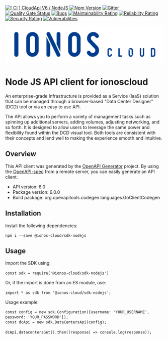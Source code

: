[![[ CI ] CloudApi V6 / NodeJS](https://github.com/ionos-cloud/sdk-resources/actions/workflows/ci-cloudapi-v6-node.yml/badge.svg)](https://github.com/ionos-cloud/sdk-resources/actions/workflows/ci-cloudapi-v6-node.yml)
[![Npm Version](https://img.shields.io/node/v/@ionos-cloud/sdk-nodejs)](https://www.npmjs.com/package/@ionos-cloud/sdk-nodejs) 
[![Gitter](https://badges.gitter.im/ionos-cloud/sdk-general.png)](https://gitter.im/ionos-cloud/sdk-general)
[![Quality Gate Status](https://sonarcloud.io/api/project_badges/measure?project=sdk-nodejs&metric=alert_status)](https://sonarcloud.io/dashboard?id=sdk-nodejs)
[![Bugs](https://sonarcloud.io/api/project_badges/measure?project=sdk-nodejs&metric=bugs)](https://sonarcloud.io/dashboard?id=sdk-nodejs)
[![Maintainability Rating](https://sonarcloud.io/api/project_badges/measure?project=sdk-nodejs&metric=sqale_rating)](https://sonarcloud.io/dashboard?id=sdk-nodejs)
[![Reliability Rating](https://sonarcloud.io/api/project_badges/measure?project=sdk-nodejs&metric=reliability_rating)](https://sonarcloud.io/dashboard?id=sdk-nodejs)
[![Security Rating](https://sonarcloud.io/api/project_badges/measure?project=sdk-nodejs&metric=security_rating)](https://sonarcloud.io/dashboard?id=sdk-nodejs)
[![Vulnerabilities](https://sonarcloud.io/api/project_badges/measure?project=sdk-nodejs&metric=vulnerabilities)](https://sonarcloud.io/dashboard?id=sdk-nodejs)

![Alt text](.github/IONOS.CLOUD.BLU.svg?raw=true "Title")

# Node JS API client for ionoscloud

An enterprise-grade Infrastructure is provided as a Service (IaaS) solution that can be managed through a browser-based \"Data Center Designer\" (DCD) tool or via an easy to use API. 

The API allows you to perform a variety of management tasks such as spinning up additional servers, adding volumes, adjusting networking, and so forth. It is designed to allow users to leverage the same power and flexibility found within the DCD visual tool. Both tools are consistent with their concepts and lend well to making the experience smooth and intuitive.

## Overview
This API client was generated by the [OpenAPI Generator](https://openapi-generator.tech) project.  By using the [OpenAPI-spec](https://www.openapis.org/) from a remote server, you can easily generate an API client.

- API version: 6.0
- Package version: 6.0.0
- Build package: org.openapitools.codegen.languages.GoClientCodegen

## Installation

Install the following dependencies:

```shell
npm i --save @ionos-cloud/sdk-nodejs
```

## Usage
Import the SDK using:

```const sdk = require('@ionos-cloud/sdk-nodejs')```

Or, if the import is done from an ES module, use:

```import * as sdk from '@ionos-cloud/sdk-nodejs';```

Usage example:
```javscript
const config = new sdk.Configuration({username: 'YOUR_USERNAME', password: 'YOUR_PASSWORD'});
const dcApi = new sdk.DataCentersApi(config);

dcApi.datacentersGet().then((response) => console.log(response));
```
